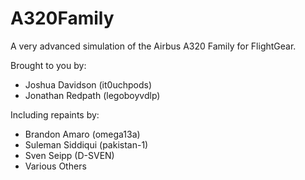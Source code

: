 # A320Family
A very advanced simulation of the Airbus A320 Family for FlightGear.

Brought to you by:
- Joshua Davidson (it0uchpods)
- Jonathan Redpath (legoboyvdlp)

Including repaints by:
- Brandon Amaro (omega13a)
- Suleman Siddiqui (pakistan-1)
- Sven Seipp (D-SVEN)
- Various Others